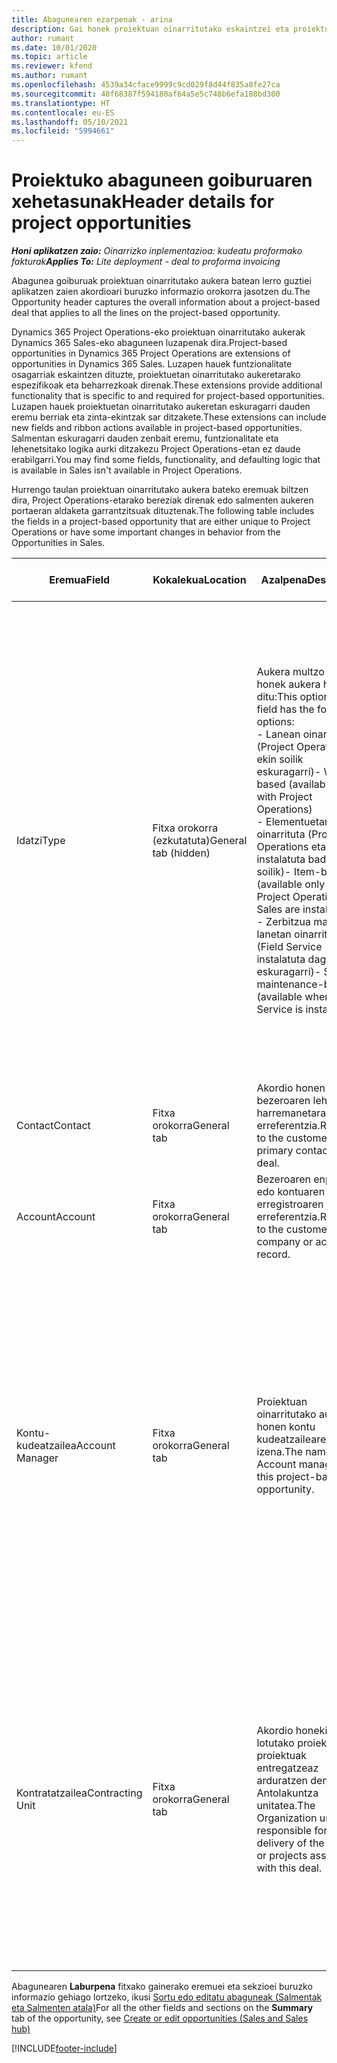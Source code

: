 ```yaml
---
title: Abagunearen ezarpenak - arina
description: Gai honek proiektuan oinarritutako eskaintzei eta proiektuetan oinarritutako aukera lerroei buruzko informazioa eskaintzen du.
author: rumant
ms.date: 10/01/2020
ms.topic: article
ms.reviewer: kfend
ms.author: rumant
ms.openlocfilehash: 4539a34cface9999c9cd029f8d44f835a8fe27ca
ms.sourcegitcommit: 40f68387f594180af64a5e5c748b6efa188bd300
ms.translationtype: HT
ms.contentlocale: eu-ES
ms.lasthandoff: 05/10/2021
ms.locfileid: "5994661"
---
```

# <a name="header-details-for-project-opportunities"></a><span data-ttu-id="6e1dc-103">Proiektuko abaguneen goiburuaren xehetasunak</span><span class="sxs-lookup"><span data-stu-id="6e1dc-103">Header details for project opportunities</span></span>

<span data-ttu-id="6e1dc-104">_**Honi aplikatzen zaio:** Oinarrizko inplementazioa: kudeatu proformako fakturak_</span><span class="sxs-lookup"><span data-stu-id="6e1dc-104">_**Applies To:** Lite deployment - deal to proforma invoicing_</span></span>

<span data-ttu-id="6e1dc-105">Abagunea goiburuak proiektuan oinarritutako aukera batean lerro guztiei aplikatzen zaien akordioari buruzko informazio orokorra jasotzen du.</span><span class="sxs-lookup"><span data-stu-id="6e1dc-105">The Opportunity header captures the overall information about a project-based deal that applies to all the lines on the project-based opportunity.</span></span>

<span data-ttu-id="6e1dc-106">Dynamics 365 Project Operations-eko proiektuan oinarritutako aukerak Dynamics 365 Sales-eko abaguneen luzapenak dira.</span><span class="sxs-lookup"><span data-stu-id="6e1dc-106">Project-based opportunities in Dynamics 365 Project Operations are extensions of opportunities in Dynamics 365 Sales.</span></span> <span data-ttu-id="6e1dc-107">Luzapen hauek funtzionalitate osagarriak eskaintzen dituzte, proiektuetan oinarritutako aukeretarako espezifikoak eta beharrezkoak direnak.</span><span class="sxs-lookup"><span data-stu-id="6e1dc-107">These extensions provide additional functionality that is specific to and required for project-based opportunities.</span></span> <span data-ttu-id="6e1dc-108">Luzapen hauek proiektuetan oinarritutako aukeretan eskuragarri dauden eremu berriak eta zinta-ekintzak sar ditzakete.</span><span class="sxs-lookup"><span data-stu-id="6e1dc-108">These extensions can include new fields and ribbon actions available in project-based opportunities.</span></span> <span data-ttu-id="6e1dc-109">Salmentan eskuragarri dauden zenbait eremu, funtzionalitate eta lehenetsitako logika aurki ditzakezu Project Operations-etan ez daude erabilgarri.</span><span class="sxs-lookup"><span data-stu-id="6e1dc-109">You may find some fields, functionality, and defaulting logic that is available in Sales isn't available in Project Operations.</span></span>

<span data-ttu-id="6e1dc-110">Hurrengo taulan proiektuan oinarritutako aukera bateko eremuak biltzen dira, Project Operations-etarako bereziak direnak edo salmenten aukeren portaeran aldaketa garrantzitsuak dituztenak.</span><span class="sxs-lookup"><span data-stu-id="6e1dc-110">The following table includes the fields in a project-based opportunity that are either unique to Project Operations or have some important changes in behavior from the Opportunities in Sales.</span></span>

| <span data-ttu-id="6e1dc-111">**Eremua**</span><span class="sxs-lookup"><span data-stu-id="6e1dc-111">**Field**</span></span> | <span data-ttu-id="6e1dc-112">**Kokalekua**</span><span class="sxs-lookup"><span data-stu-id="6e1dc-112">**Location**</span></span> | <span data-ttu-id="6e1dc-113">**Azalpena**</span><span class="sxs-lookup"><span data-stu-id="6e1dc-113">**Description**</span></span> | <span data-ttu-id="6e1dc-114">**Downstream eragina**</span><span class="sxs-lookup"><span data-stu-id="6e1dc-114">**Downstream impact**</span></span> |
| --- | --- | --- | --- |
| <span data-ttu-id="6e1dc-115">Idatzi</span><span class="sxs-lookup"><span data-stu-id="6e1dc-115">Type</span></span> | <span data-ttu-id="6e1dc-116">Fitxa orokorra (ezkutatuta)</span><span class="sxs-lookup"><span data-stu-id="6e1dc-116">General tab (hidden)</span></span> | <span data-ttu-id="6e1dc-117">Aukera multzo eremu honek aukera hauek ditu:</span><span class="sxs-lookup"><span data-stu-id="6e1dc-117">This option set field has the following options:</span></span></br><span data-ttu-id="6e1dc-118">- Lanean oinarrituta (Project Operations-ekin soilik eskuragarri)</span><span class="sxs-lookup"><span data-stu-id="6e1dc-118">- Work-based (available only with Project Operations)</span></span></br><span data-ttu-id="6e1dc-119">- Elementuetan oinarrituta (Project Operations eta Sales instalatuta badituzu soilik)</span><span class="sxs-lookup"><span data-stu-id="6e1dc-119">- Item-based (available only when Project Operations and Sales are installed)</span></span></br><span data-ttu-id="6e1dc-120">- Zerbitzua mantentze lanetan oinarrituta (Field Service instalatuta dagoenean eskuragarri)</span><span class="sxs-lookup"><span data-stu-id="6e1dc-120">- Service maintenance-based (available when Field Service is installed)</span></span> | <span data-ttu-id="6e1dc-121">Project Operations erabiltzen duzunean, eremuaren balio hau automatikoki ezartzen da **Lanean oinarrituta** Abagunea proiektuan oinarrituta sailkatzen duena.</span><span class="sxs-lookup"><span data-stu-id="6e1dc-121">When you use Project Operations, this field value is automatically set to **Work-based** which classifies the Opportunity as project-based.</span></span> <span data-ttu-id="6e1dc-122">Abagunea proiektuan oinarrituta egon beharko litzateke akordio honetarako salmenta prozesuan proiektuaren berariazko luzapen eta funtzionalitate guztiak ahalbidetzeko.</span><span class="sxs-lookup"><span data-stu-id="6e1dc-122">An Opportunity should be project-based to enable all project-specific extensions and functionality in the downstream sales process for this deal.</span></span> |
| <span data-ttu-id="6e1dc-123">Contact</span><span class="sxs-lookup"><span data-stu-id="6e1dc-123">Contact</span></span> | <span data-ttu-id="6e1dc-124">Fitxa orokorra</span><span class="sxs-lookup"><span data-stu-id="6e1dc-124">General tab</span></span> | <span data-ttu-id="6e1dc-125">Akordio honen bezeroaren lehen harremanetarako erreferentzia.</span><span class="sxs-lookup"><span data-stu-id="6e1dc-125">Reference to the customer's primary contact for this deal.</span></span> | |
| <span data-ttu-id="6e1dc-126">Account</span><span class="sxs-lookup"><span data-stu-id="6e1dc-126">Account</span></span> | <span data-ttu-id="6e1dc-127">Fitxa orokorra</span><span class="sxs-lookup"><span data-stu-id="6e1dc-127">General tab</span></span> | <span data-ttu-id="6e1dc-128">Bezeroaren enpresaren edo kontuaren erregistroaren erreferentzia.</span><span class="sxs-lookup"><span data-stu-id="6e1dc-128">Reference to the customer's company or account record.</span></span> | |
| <span data-ttu-id="6e1dc-129">Kontu-kudeatzailea</span><span class="sxs-lookup"><span data-stu-id="6e1dc-129">Account Manager</span></span> | <span data-ttu-id="6e1dc-130">Fitxa orokorra</span><span class="sxs-lookup"><span data-stu-id="6e1dc-130">General tab</span></span> | <span data-ttu-id="6e1dc-131">Proiektuan oinarritutako aukera honen kontu kudeatzailearen izena.</span><span class="sxs-lookup"><span data-stu-id="6e1dc-131">The name of the Account manager for this project-based opportunity.</span></span> | <span data-ttu-id="6e1dc-132">Kontuaren kudeatzailea bezeroarekin harremana kudeatzeaz arduratzen da proiektu hau burutu bitartean.</span><span class="sxs-lookup"><span data-stu-id="6e1dc-132">The Account manager is responsible for managing the relationship with the customer through the completion of this project.</span></span> <span data-ttu-id="6e1dc-133">Kontuaren kudeatzaileari lotuta dagoen baliabide erreserbagarrien erregistroan oinarrituta, kontratazio unitatea lehenetsita dago.</span><span class="sxs-lookup"><span data-stu-id="6e1dc-133">Based on the bookable resource record tied to the Account manager, the contracting unit is defaulted.</span></span> |
| <span data-ttu-id="6e1dc-134">Kontratatzailea</span><span class="sxs-lookup"><span data-stu-id="6e1dc-134">Contracting Unit</span></span> | <span data-ttu-id="6e1dc-135">Fitxa orokorra</span><span class="sxs-lookup"><span data-stu-id="6e1dc-135">General tab</span></span> | <span data-ttu-id="6e1dc-136">Akordio honekin lotutako proiektua edo proiektuak entregatzeaz arduratzen den Antolakuntza unitatea.</span><span class="sxs-lookup"><span data-stu-id="6e1dc-136">The Organization unit that is responsible for the delivery of the project or projects associated with this deal.</span></span> | <span data-ttu-id="6e1dc-137">Kontratazio unitatea akordioa itxi ondoren proiektuak osatuko dituen enpresaren banaketa da.</span><span class="sxs-lookup"><span data-stu-id="6e1dc-137">The contracting unit is the division of the company that will complete the project(s) after the deal is closed.</span></span> <span data-ttu-id="6e1dc-138">Kontratazio unitate guztiek moneta bat dute, eta moneta hori proiektuan zehar egindako kostu estimatuen eta benetakoen berri emateko erabiltzen da.</span><span class="sxs-lookup"><span data-stu-id="6e1dc-138">Every contracting unit has a currency, and this currency is used to report estimated and actual costs incurred during the project.</span></span> |

<span data-ttu-id="6e1dc-139">Abagunearen **Laburpena** fitxako gainerako eremuei eta sekzioei buruzko informazio gehiago lortzeko, ikusi [Sortu edo editatu abaguneak (Salmentak eta Salmenten atala)](/dynamics365/sales-enterprise/create-edit-opportunity-sales)</span><span class="sxs-lookup"><span data-stu-id="6e1dc-139">For all the other fields and sections on the **Summary** tab of the opportunity, see [Create or edit opportunities (Sales and Sales hub)](/dynamics365/sales-enterprise/create-edit-opportunity-sales)</span></span>


[!INCLUDE[footer-include](../../includes/footer-banner.md)]

